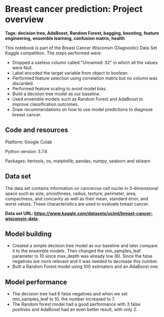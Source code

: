 # Breast cancer prediction: Project overview

**Tags: decision tree, AdaBoost, Random Forest, bagging, boosting, feature engineering, ensemble learning, confusion matrix, health**  

This notebook is part of the Breast Cancer Wisconsin (Diagnostic) Data Set Kaggle competition. The steps performed were:

- Dropped a useless column called "Unnamed: 32" in which all the values were Null.
- Label encoded the target variable from object to boolean. 
- Performed feature selection using correlation matrix but no column was discarded.
- Performed feature scaling to avoid model bias.
- Build a decision tree model as our baseline.
- Used ensemble models such as Random Forest and AdaBoost to improve classification outcomes.
- Draw recommendations on how to use model predictions to diagnose breast cancer.

## Code and resources

Platform: Google Colab

Python version: 3.7.6

Packages: itertools, os, matplotlib, pandas, numpy, seaborn and sklearn

## Data set

The data set contains information on cancerous cell nuclei in 3-dimensional space such as size, smoothness, radius, texture, perimeter, area, compactness, and concavity as well as their mean, standard error, and worst values. These characteristics are used to evaluate breast cancer. 

**Data set URL: https://www.kaggle.com/datasets/uciml/breast-cancer-wisconsin-data**

## Model building

- Created a simple decision tree model as our baseline and later compare it to the ensemble models. Then changed the min_samples_leaf parameter to 10 since max_depth was already low (6). Since the false negatives are more relevant and it was needed to decrease this number. 
- Built a Random Forest model using 100 estimators and an AdaBoost one.

## Model performance

- The decision tree had 6 false negatives and when we set min_samples_leaf to 10, the number increased to 7.
- The Random forest model had a good performance with 3 false positives and AdaBoost had an even better result, with only 2.

